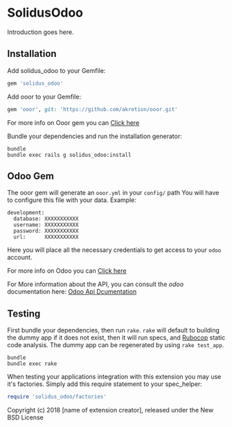 SolidusOdoo
===========

Introduction goes here.

Installation
------------

Add solidus_odoo to your Gemfile:

```ruby
gem 'solidus_odoo'
```

Add ooor to your Gemfile:

```ruby
gem 'ooor', git: 'https://github.com/akretion/ooor.git'
```
For more info on Ooor gem you can [Click here](https://github.com/akretion/ooor)

Bundle your dependencies and run the installation generator:

```shell
bundle
bundle exec rails g solidus_odoo:install
```

Odoo Gem
--------

The ooor gem will generate an `ooor.yml` in your `config/` path
You will have to configure this file with your data. 
Example:
```
development:
  database: XXXXXXXXXXX
  username: XXXXXXXXXXX
  password: XXXXXXXXXXX
  url:      XXXXXXXXXXX
```

Here you will place all the necessary credentials to get access to your `odoo` account.

For more info on Odoo you can [Click here](https://www.odoo.com/)

For More information about the API, you can consult the _odoo_ documentation here:
[Odoo Api Dcumentation](https://www.odoo.com/documentation/11.0/webservices/odoo.html)

Testing
-------

First bundle your dependencies, then run `rake`. `rake` will default to building the dummy app if it does not exist, then it will run specs, and [Rubocop](https://github.com/bbatsov/rubocop) static code analysis. The dummy app can be regenerated by using `rake test_app`.

```shell
bundle
bundle exec rake
```

When testing your applications integration with this extension you may use it's factories.
Simply add this require statement to your spec_helper:

```ruby
require 'solidus_odoo/factories'
```

Copyright (c) 2018 [name of extension creator], released under the New BSD License
